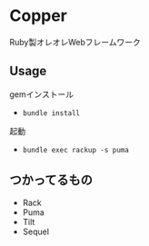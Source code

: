 # Copper

Ruby製オレオレWebフレームワーク

## Usage

gemインストール

 - ```bundle install```

起動

 - ```bundle exec rackup -s puma```
 
## つかってるもの

 - Rack
 - Puma
 - Tilt
 - Sequel